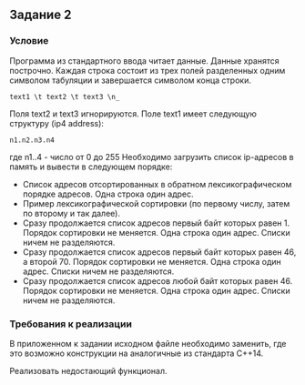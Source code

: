 Задание 2 
---------
### Условие

Программа из стандартного ввода читает данные. Данные хранятся построчно. Каждая строка состоит из трех полей разделенных одним символом табуляции и завершается символом конца строки.

    text1 \t text2 \t text3 \n_

Поля text2 и text3 игнорируются. Поле text1 имеет следующую структуру (ip4 address):

    n1.n2.n3.n4

где n1..4 - число от 0 до 255
Необходимо загрузить список ip-адресов в память и вывести в следующем порядке:
+ Список адресов отсортированных в обратном лексикографическом порядке адресов. Одна строка один адрес.
+ Пример лексикографической сортировки (по первому числу, затем по второму и так далее).
+ Сразу продолжается список адресов первый байт которых равен 1. Порядок сортировки не меняется. Одна строка один адрес. Списки ничем не разделяются.
+ Сразу продолжается список адресов первый байт которых равен 46, а второй 70. Порядок сортировки не меняется. Одна строка один адрес. Списки ничем не разделяются.
+ Сразу продолжается список адресов любой байт которых равен 46. Порядок сортировки не меняется. Одна строка один адрес. Списки ничем не разделяются.

### Требования к реализации

В приложенном к задании исходном файле необходимо заменить, где это возможно конструкции на аналогичные из стандарта С++14.

Реализовать недостающий функционал.
